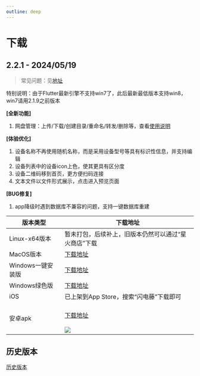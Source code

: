 ```yaml
---
outline: deep
---
```


# 下载

## 2.2.1 - 2024/05/19

> 常见问题：见[地址](/qa.html)

特别说明：由于Flutter最新引擎不支持win7了，此后最新最低版本支持win8，win7请用2.1.9之前版本

**[全新功能]**
1. 网盘管理：上传/下载/创建目录/重命名/转发/删除等，查看[使用说明](/pan.html)

**[体验优化]**
1. 设备名称不再使用随机名称，而是采用设备型号等具有标识性信息，并支持编辑
2. 设备列表中的设备icon上色，使其更具有区分度
3. 设备二维码移到首页，更方便扫码连接
4. 文本文件以文件形式展示，点击进入预览页面

**[BUG修复]**
1. app降级时遇到数据库不兼容的问题，支持一键数据库重建

| 版本类型         | 下载地址                                                                                                                |
  | ------------ |---------------------------------------------------------------------------------------------------------------------|
  | Linux-x64版本  | 暂未打包，后续补上，旧版本仍然可以通过“星火商店”下载                                       |
  | MacOS版本      | [下载地址](https://cdn.zishu.life/221/sdt-2.2.1-macos.dmg)                                                        |
  | Windows一键安装版 | [下载地址](https://cdn.zishu.life/221/sdt-2.2.1-windows.exe)                                                |
  | Windows绿色版 | [下载地址](https://cdn.zishu.life/221/sdt-2.2.1-windows.zip)                                                |
  | iOS          | 已上架到App Store，搜索“闪电藤”下载即可                                                                                           |
  | 安卓apk        | <br/>[下载地址](https://cdn.zishu.life/221/sdt-2.2.1-android.apk)<br/><br/>![](https://cdn.zishu.life/221/qr-android-221.png) |

## 历史版本

[历史版本](history.html)
